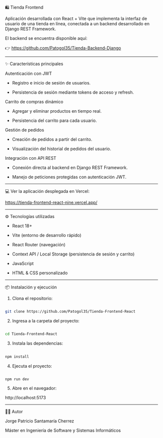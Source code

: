 🛍️ Tienda Frontend

Aplicación desarrollada con React + Vite que implementa la interfaz de usuario de una tienda en línea, conectada a un backend desarrollado en Django REST Framework.

El backend se encuentra disponible aquí:

👉 https://github.com/Patogol35/Tienda-Backend-Django

---

✨ Características principales

Autenticación con JWT

- Registro e inicio de sesión de usuarios.

- Persistencia de sesión mediante tokens de acceso y refresh.


Carrito de compras dinámico

- Agregar y eliminar productos en tiempo real.

- Persistencia del carrito para cada usuario.


Gestión de pedidos

- Creación de pedidos a partir del carrito.

- Visualización del historial de pedidos del usuario.


Integración con API REST

- Conexión directa al backend en Django REST Framework.

- Manejo de peticiones protegidas con autenticación JWT.

--- 

💻 Ver la aplicación desplegada en Vercel:

https://tienda-frontend-react-nine.vercel.app/

---

⚙️ Tecnologías utilizadas

- React 18+

- Vite (entorno de desarrollo rápido)

- React Router (navegación)

- Context API / Local Storage (persistencia de sesión y carrito)

- JavaScript

- HTML & CSS personalizado

--- 

📦 Instalación y ejecución

1. Clona el repositorio:

```bash

git clone https://github.com/Patogol35/Tienda-Frontend-React

```

2. Ingresa a la carpeta del proyecto:

```bash

cd Tienda-Frontend-React

```

3. Instala las dependencias:

```bash
  
npm install

```

4. Ejecuta el proyecto:

```bash

npm run dev

```

5. Abre en el navegador:
  
http://localhost:5173

---

👨‍💻 Autor

Jorge Patricio Santamaría Cherrez

Máster en Ingeniería de Software y Sistemas Informáticos

